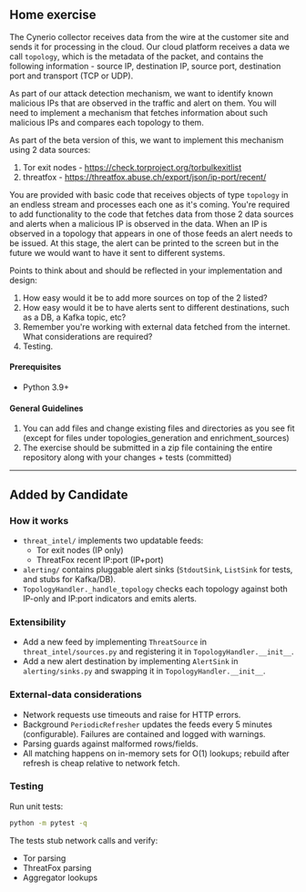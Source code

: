 ## Home exercise


The Cynerio collector receives data from the wire at the customer site and sends it for processing in the cloud. Our cloud platform receives a data we call `topology`, which is the metadata of the packet, and contains the following information - source IP, destination IP, source port, destination port and transport (TCP or UDP).

As part of our attack detection mechanism, we want to identify known malicious IPs that are observed in the traffic and alert on them. You will need to implement a mechanism that fetches information about such malicious IPs and compares each topology to them.

As part of the beta version of this, we want to implement this mechanism using 2 data sources:
1. Tor exit nodes - https://check.torproject.org/torbulkexitlist
2. threatfox - https://threatfox.abuse.ch/export/json/ip-port/recent/

You are provided with basic code that receives objects of type `topology` in an endless stream and processes each one as it's coming. You're required to add functionality to the code that fetches data from those 2 data sources and alerts when a malicious IP is observed in the data. When an IP is observed in a topology that appears in one of those feeds an alert needs to be issued. At this stage, the alert can be printed to the screen but in the future we would want to have it sent to different systems.

Points to think about and should be reflected in your implementation and design:
1. How easy would it be to add more sources on top of the 2 listed?
2. How easy would it be to have alerts sent to different destinations, such as a DB, a Kafka topic, etc?
3. Remember you're working with external data fetched from the internet. What considerations are required?
4. Testing.

#### Prerequisites

- Python 3.9+

#### General Guidelines
1. You can add files and change existing files and directories as you see fit (except for files under topologies_generation and enrichment_sources)
2. The exercise should be submitted in a zip file containing the entire repository along with your changes + tests (committed)



---

## Added by Candidate

### How it works

- `threat_intel/` implements two updatable feeds:
  - Tor exit nodes (IP only)
  - ThreatFox recent IP:port (IP+port)
- `alerting/` contains pluggable alert sinks (`StdoutSink`, `ListSink` for tests, and stubs for Kafka/DB).
- `TopologyHandler._handle_topology` checks each topology against both IP-only and IP:port indicators and emits alerts.

### Extensibility

- Add a new feed by implementing `ThreatSource` in `threat_intel/sources.py` and registering it in `TopologyHandler.__init__`.
- Add a new alert destination by implementing `AlertSink` in `alerting/sinks.py` and swapping it in `TopologyHandler.__init__`.

### External-data considerations

- Network requests use timeouts and raise for HTTP errors.
- Background `PeriodicRefresher` updates the feeds every 5 minutes (configurable). Failures are contained and logged with warnings.
- Parsing guards against malformed rows/fields.
- All matching happens on in-memory sets for O(1) lookups; rebuild after refresh is cheap relative to network fetch.

### Testing

Run unit tests:

```bash
python -m pytest -q
```

The tests stub network calls and verify:
- Tor parsing
- ThreatFox parsing
- Aggregator lookups

